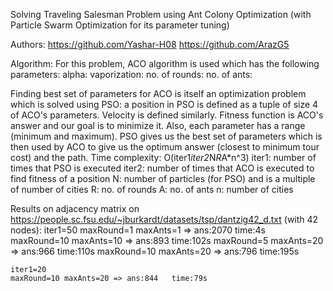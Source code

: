 Solving Traveling Salesman Problem using Ant Colony Optimization (with Particle Swarm Optimization for its parameter tuning)

Authors:
https://github.com/Yashar-H08
https://github.com/ArazG5

Algorithm:
For this problem, ACO algorithm is used which has the following parameters:
alpha: 
vaporization: 
no. of rounds: 
no. of ants: 

Finding best set of parameters for ACO is itself an optimization problem which is solved using PSO:
a position in PSO is defined as a tuple of size 4 of ACO's parameters. Velocity is defined similarly.
Fitness function is ACO's answer and our goal is to minimize it.
Also, each parameter has a range (minimum and maximum).
PSO gives us the best set of parameters which is then used by ACO to give us the optimum answer (closest to minimum tour cost) and
the path.
Time complexity: O(iter1*iter2*N*R*A*n^3)
iter1: number of times that PSO is executed
iter2: number of times that ACO is executed to find fitness of a position
N: number of particles (for PSO) and is a multiple of number of cities
R: no. of rounds
A: no. of ants
n: number of cities

Results on adjacency matrix on https://people.sc.fsu.edu/~jburkardt/datasets/tsp/dantzig42_d.txt (with 42 nodes):
    iter1=50
    maxRound=1 maxAnts=1 => ans:2070   time:4s
    maxRound=10 maxAnts=10 => ans:893   time:102s
    maxRound=5 maxAnts=20 => ans:966   time:110s
    maxRound=10 maxAnts=20 => ans:796   time:195s
    
    iter1=20
    maxRound=10 maxAnts=20 => ans:844   time:79s
